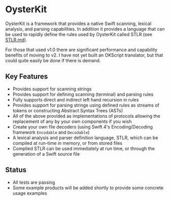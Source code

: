 # OysterKit

OysterKit is a framework that provides a native Swift scanning, lexical analysis, and parsing capabilities. In addition it provides a language that can be used to rapidly define the rules used by OysterKit called STLR (see [STLR.md](https://github.com/SwiftStudies/OysterKit/blob/master/README.md)). 

For those that used v1.0 there are significant performance and capability benefits of moving to v2. I have not yet built an OKScript translator, but that could quite easily be done if there is demand. 

## Key Features

  - Provides support for scanning strings
  - Provides support for defining scanning (terminal) and parsing rules
  - Fully supports direct and indirect left hand recursion in rules
  - Provides support for parsing strings using defined rules as streams of tokens or constructing Abstract Syntax Trees (ASTs)
  - All of the above provided as implementations of protocols allowing the replacement of any by your own components if you wish
  - Create your own file decoders (using Swift 4's Encoding/Decoding framework `Encodable` and `Decodable`) 
  - A lexical analysis and parser definition language, STLR, which can be compiled at run-time in memory, or from stored files
  - Complied STLR can be used immediately at run time, or through the generation of a Swift source file

## Status

  - All tests are passing
  - Some example products will be added shortly to provide some concrete usage examples
